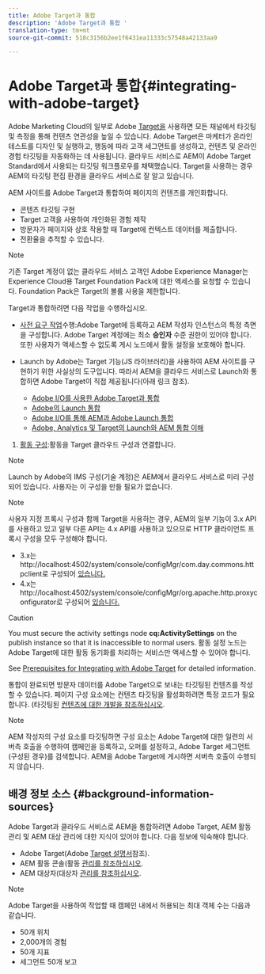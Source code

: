 ```yaml
---
title: Adobe Target과 통합
description: 'Adobe Target과 통합 '
translation-type: tm+mt
source-git-commit: 518c3156b2ee1f6431ea11333c57548a42133aa9

---
```



# Adobe Target과 통합{#integrating-with-adobe-target}

Adobe Marketing Cloud의 일부로 Adobe [Target을](http://www.adobe.com/solutions/testing-targeting/testandtarget.html) 사용하면 모든 채널에서 타깃팅 및 측정을 통해 컨텐츠 연관성을 높일 수 있습니다. Adobe Target은 마케터가 온라인 테스트를 디자인 및 실행하고, 행동에 따라 고객 세그먼트를 생성하고, 컨텐츠 및 온라인 경험 타깃팅을 자동화하는 데 사용됩니다. 클라우드 서비스로 AEM이 Adobe Target Standard에서 사용되는 타깃팅 워크플로우를 채택했습니다. Target을 사용하는 경우 AEM의 타깃팅 편집 환경을 클라우드 서비스로 잘 알고 있습니다.

AEM 사이트를 Adobe Target과 통합하여 페이지의 컨텐츠를 개인화합니다.

* 콘텐츠 타깃팅 구현
* Target 고객을 사용하여 개인화된 경험 제작
* 방문자가 페이지와 상호 작용할 때 Target에 컨텍스트 데이터를 제출합니다.
* 전환율을 추적할 수 있습니다.

>[!NOTE]
>
>기존 Target 계정이 없는 클라우드 서비스 고객인 Adobe Experience Manager는 Experience Cloud용 Target Foundation Pack에 대한 액세스를 요청할 수 있습니다.  Foundation Pack은 Target의 볼륨 사용을 제한합니다.


Target과 통합하려면 다음 작업을 수행하십시오.

* [사전 요구 작업](https://docs.adobe.com/content/help/en/experience-manager-65/administering/integration/target-requirements.html)수행:Adobe Target에 등록하고 AEM 작성자 인스턴스의 특정 측면을 구성합니다. Adobe Target 계정에는 최소 **승인자** 수준 권한이 있어야 합니다. 또한 사용자가 액세스할 수 없도록 게시 노드에서 활동 설정을 보호해야 합니다.

* Launch by Adobe는 Target 기능(JS 라이브러리)을 사용하여 AEM 사이트를 구현하기 위한 사실상의 도구입니다. 따라서 AEM을 클라우드 서비스로 Launch와 통합하면 Adobe Target이 직접 제공됩니다(아래 링크 참조).

   * [Adobe I/O를 사용한 Adobe Target과 통합](https://docs.adobe.com/content/help/en/experience-manager-65/administering/integration/integration-ims-adobe-io.html)
   * [Adobe의 Launch 통합](https://docs.adobe.com/content/help/en/experience-manager-learn/sites/integrations/adobe-launch-integration-tutorial-understand.html)
   * [Adobe I/O를 통해 AEM과 Adobe Launch 통합](https://helpx.adobe.com/experience-manager/using/aem_launch_adobeio_integration.html)
   * [Adobe, Analytics 및 Target의 Launch와 AEM 통합 이해](https://helpx.adobe.com/experience-manager/kt/integration/using/aem-launch-integration-tutorial-understand.html)

1. [활동 구성](https://docs.adobe.com/content/help/en/experience-manager-65/authoring/personalization/activitylib.html):활동을 Target 클라우드 구성과 연결합니다.

>[!NOTE]
>
>Launch by Adobe의 IMS 구성(기술 계정)은 AEM에서 클라우드 서비스로 미리 구성되어 있습니다. 사용자는 이 구성을 만들 필요가 없습니다.

>[!NOTE]
>
>사용자 지정 프록시 구성과 함께 Target을 사용하는 경우, AEM의 일부 기능이 3.x API를 사용하고 있고 일부 다른 API는 4.x API를 사용하고 있으므로 HTTP 클라이언트 프록시 구성을 모두 구성해야 합니다.
>
>* 3.x는 http://localhost:4502/system/console/configMgr/com.day.commons.httpclient로 구성되어 [있습니다.](http://localhost:4502/system/console/configMgr/com.day.commons.httpclient)
>* 4.x는 http://localhost:4502/system/console/configMgr/org.apache.http.proxyconfigurator로 구성되어 [있습니다.](http://localhost:4502/system/console/configMgr/org.apache.http.proxyconfigurator)
>



>[!CAUTION]
>
>You must secure the activity settings node **cq:ActivitySettings** on the publish instance so that it is inaccessible to normal users. 활동 설정 노드는 Adobe Target에 대한 활동 동기화를 처리하는 서비스만 액세스할 수 있어야 합니다.
>
>See [Prerequisites for Integrating with Adobe Target](https://docs.adobe.com/content/help/en/experience-manager-65/administering/integration/target-requirements.html#securing-the-activity-settings-node) for detailed information.

통합이 완료되면 방문자 데이터를 Adobe Target으로 보내는 타깃팅된 컨텐츠를 [](https://docs.adobe.com/content/help/en/experience-manager-65/authoring/personalization/content-targeting-touch.html) 작성할 수 있습니다. 페이지 구성 요소에는 컨텐츠 타깃팅을 활성화하려면 특정 코드가 필요합니다. (타깃팅된 [컨텐츠에 대한 개발을 참조하십시오](https://docs.adobe.com/content/help/en/experience-manager-65/developing/personlization/target.html).

>[!NOTE]
>
>AEM 작성자의 구성 요소를 타깃팅하면 구성 요소는 Adobe Target에 대한 일련의 서버측 호출을 수행하여 캠페인을 등록하고, 오퍼를 설정하고, Adobe Target 세그먼트(구성된 경우)를 검색합니다. AEM을 Adobe Target에 게시하면 서버측 호출이 수행되지 않습니다.

## 배경 정보 소스 {#background-information-sources}

Adobe Target과 클라우드 서비스로 AEM을 통합하려면 Adobe Target, AEM 활동 관리 및 AEM 대상 관리에 대한 지식이 있어야 합니다. 다음 정보에 익숙해야 합니다.

* Adobe Target(Adobe [Target 설명서](https://marketing.adobe.com/resources/help/en_US/target/)참조).
* AEM 활동 콘솔(활동 [관리를 참조하십시오](https://docs.adobe.com/content/help/en/experience-manager-65/authoring/personalization/activitylib.html).
* AEM 대상자(대상자 [관리를 참조하십시오](https://docs.adobe.com/content/help/en/experience-manager-65/authoring/personalization/managing-audiences.html).

>[!NOTE]
>
>Adobe Target을 사용하여 작업할 때 캠페인 내에서 허용되는 최대 객체 수는 다음과 같습니다.
>
>* 50개 위치
>* 2,000개의 경험
>* 50개 지표
>* 세그먼트 50개 보고
>



